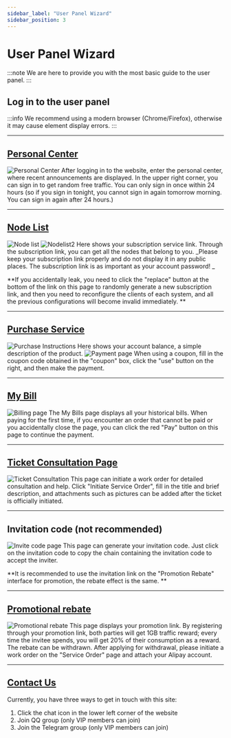```yaml
---
sidebar_label: "User Panel Wizard"
sidebar_position: 3
---
```


# User Panel Wizard

:::note
We are here to provide you with the most basic guide to the user panel.
:::

## Log in to the user panel

:::info
We recommend using a modern browser (Chrome/Firefox), otherwise it may cause element display errors.
:::

---

## [Personal Center](https://panel.libcyber.xyz)
![Personal Center][user-center]
After logging in to the website, enter the personal center, where recent announcements are displayed.
In the upper right corner, you can sign in to get random free traffic. You can only sign in once within 24 hours (so if you sign in tonight, you cannot sign in again tomorrow morning. You can sign in again after 24 hours.)

---

## [Node List](https://panel.libcyber.xyz/nodeList)
![Node list][nodelist]
![Nodelist2][nodelist2]
Here shows your subscription service link. Through the subscription link, you can get all the nodes that belong to you.
_Please keep your subscription link properly and do not display it in any public places. The subscription link is as important as your account password! _

**If you accidentally leak, you need to click the "replace" button at the bottom of the link on this page to randomly generate a new subscription link, and then you need to reconfigure the clients of each system, and all the previous configurations will become invalid immediately. **

---

## [Purchase Service](https://panel.libcyber.xyz/services)
![Purchase Instructions][service]
Here shows your account balance, a simple description of the product.
![Payment page][payment]
When using a coupon, fill in the coupon code obtained in the "coupon" box, click the "use" button on the right, and then make the payment.

---

## [My Bill](https://panel.libcyber.xyz/invoices)
![Billing page][invoice]
The My Bills page displays all your historical bills. When paying for the first time, if you encounter an order that cannot be paid or you accidentally close the page, you can click the red "Pay" button on this page to continue the payment.

---

## [Ticket Consultation Page](https://panel.libcyber.xyz/tickets)
![Ticket Consultation][tickets]
This page can initiate a work order for detailed consultation and help. Click "Initiate Service Order", fill in the title and brief description, and attachments such as pictures can be added after the ticket is officially initiated.

---

## Invitation code (not recommended)
![Invite code page][invite-code]
This page can generate your invitation code. Just click on the invitation code to copy the chain containing the invitation code to accept the inviter.

**It is recommended to use the invitation link on the "Promotion Rebate" interface for promotion, the rebate effect is the same. **

---

## [Promotional rebate](https://panel.libcyber.xyz/referral)
![Promotional rebate][referral]
This page displays your promotion link. By registering through your promotion link, both parties will get 1GB traffic reward; every time the invitee spends, you will get 20% of their consumption as a reward. The rebate can be withdrawn. After applying for withdrawal, please initiate a work order on the "Service Order" page and attach your Alipay account.

---

## [Contact Us](https://tawk.to/chat/5d8594319f6b7a4457e2d36e/default)
Currently, you have three ways to get in touch with this site:
1. Click the chat icon in the lower left corner of the website
2. Join QQ group (only VIP members can join)
3. Join the Telegram group (only VIP members can join)






[user-center]: https://cdn.jsdelivr.net/gh/LibCyber/docs-cdn@v1.1.1/assets/panel-guide/user-center.jpg "Personal Center"
[nodelist]: https://cdn.jsdelivr.net/gh/LibCyber/docs-cdn@v1.1.1/assets/panel-guide/nodelist.jpg "Node List 1"
[nodelist2]: https://cdn.jsdelivr.net/gh/LibCyber/docs-cdn@v1.1.1/assets/panel-guide/nodelist2.jpg "Node List 2"
[service]: https://cdn.jsdelivr.net/gh/LibCyber/docs-cdn@v1.1.1/assets/panel-guide/service.jpg "Purchase Plan"
[payment]: https://cdn.jsdelivr.net/gh/LibCyber/docs-cdn@v1.1.1/assets/panel-guide/payment.jpg "payment page"
[invoice]: https://cdn.jsdelivr.net/gh/LibCyber/docs-cdn@v1.1.1/assets/panel-guide/invoice.jpg "Invoice page"
[tickets]: https://cdn.jsdelivr.net/gh/LibCyber/docs-cdn@v1.1.1/assets/panel-guide/tickets.jpg "Ticket Consultation Page"
[invite-code]: https://cdn.jsdelivr.net/gh/LibCyber/docs-cdn@v1.1.1/assets/panel-guide/invite-code.jpg "Invite Code Page"
[referral]: https://cdn.jsdelivr.net/gh/LibCyber/docs-cdn@v1.1.1/assets/panel-guide/referral.jpg "Promotional rebates"
